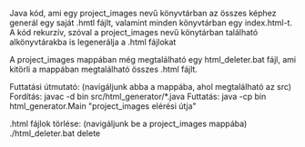 Java kód, ami egy project_images nevű könyvtárban az összes képhez generál egy saját .hmtl fájlt, valamint minden könyvtárban egy index.html-t.
A kód rekurzív, szóval a project_images nevű könytárban található alkönyvtárakba is legenerálja a .html fájlokat

A project_images mappában még megtalálható egy html_deleter.bat fájl, ami kitörli a mappában megtalálható összes .html fájlt.

Futtatási útmutató: (navigáljunk abba a mappába, ahol megtalálható az src)
Fordítás: javac -d bin src/html_generator/*.java
Futtatás: java -cp bin html_generator.Main "project_images elérési útja"

.html fájlok törlése: (navigáljunk be a project_images mappába)
./html_deleter.bat delete
